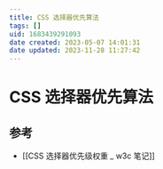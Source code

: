 ```yaml
---
title: CSS 选择器优先算法
tags: []
uid: 1683439291093
date created: 2023-05-07 14:01:31
date updated: 2023-11-28 11:27:42
---
```


# CSS 选择器优先算法

## 参考

- [[CSS 选择器优先级权重 _ w3c 笔记]]
